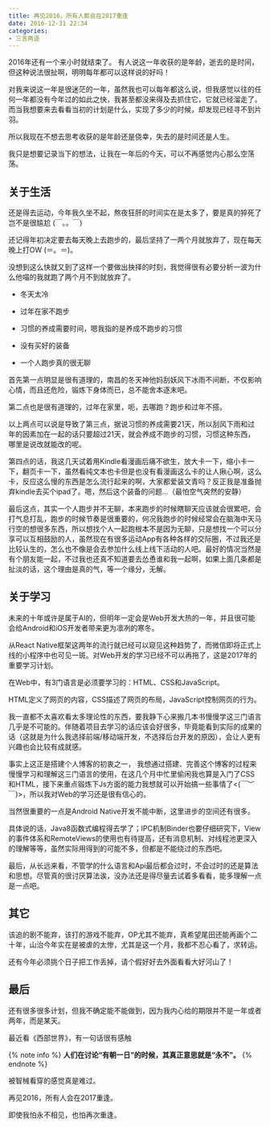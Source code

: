 ```yaml
---
title: 再见2016，所有人都会在2017重逢
date: 2016-12-31 22:34
categories:
- 三言两语
---
```


2016年还有一个来小时就结束了。
有人说这一年收获的是年龄，逝去的是时间，但这种说法很扯啊，明明每年都可以这样说的好吗！
<!-- more -->
对我来说这一年是很迷茫的一年，虽然我也可以每年都这么说，但我感觉以往的任何一年都没有今年过的如此之快，我甚至都没来得及去抓住它，它就已经溜走了。而当我想要来去看看当初的计划是什么，实现了多少的时候，却发现已经寻不到片羽。

所以我现在不想去思考收获的是年龄还是侥幸，失去的是时间还是人生。

我只是想要记录当下的想法，让我在一年后的今天，可以不再感觉内心那么空荡荡。


## 关于生活

还是得去运动，今年我久坐不起，熬夜狂肝的时间实在是太多了，要是真的猝死了岂不是很尴尬 (￣。。￣)

还记得年初决定要去每天晚上去跑步的，最后坚持了一两个月就放弃了，现在每天晚上打OW (＝。＝)。

没想到这么快就又到了这样一个要做出抉择的时刻，我觉得很有必要分析一波为什么他喵的我就跑了两个月不到就放弃了。


* 冬天太冷

* 过年在家不跑步

* 习惯的养成需要时间，嗯我指的是养成不跑步的习惯

* 没有买好的装备

* 一个人跑步真的很无聊

首先第一点明显是很有道理的，南昌的冬天神他妈刮妖风下冰雨不间断，不仅影响心情，而且还危险，锻炼下身体而已，总不能舍本逐末吧。

第二点也是很有道理的，过年在家里，呃，去哪跑？跑步和过年不搭。

以上两点可以说是导致了第三点，据说习惯的养成需要21天，所以刮风下雨和过年的因素加在一起的话只要超过21天，就会养成不跑步的习惯，习惯这种东西，哪里是说改就能改的呢。

第四点的话，我这几天试着用Kindle看漫画后痛不欲生，放大卡一下，缩小卡一下，翻页卡一下，虽然看纯文本也卡但是也没有看漫画这么卡的让人揪心啊，这么卡，反应这么慢的东西是怎么流行起来的啊，大家都爱装文青吗？反正我是准备抛弃kindle去买个ipad了。嗯，然后这个装备的问题...（最怕空气突然的安静）


最后这点，其实一个人跑步并不无聊，本来跑步的时候瞎聊天应该就会很累吧，会打气息打乱，跑步的时候节奏是很重要的，何况我跑步的时候经常会在脑海中天马行空的想很多东西，所以想找个人一起跑根本不是因为无聊，只是想找一个可以分享可以互相鼓励的人，虽然现在有很多运动App有各种各样的交际圈，不过我还是比较认生的，怎么也不像是会去参加什么线上线下活动的人吧。最好的情况当然是有个朋友能一起，不过我也还真不知道要去怂恿谁和我一起啊，如果上面几条都是扯淡的话，这个理由是真的气，等一个缘分，无解。


## 关于学习

未来的十年或许是属于AI的，但明年一定会是Web开发大热的一年，并且很可能会给Android和iOS开发者带来更为凛冽的寒冬。

从React Native框架这两年的流行就已经可以窥见这种趋势了，而微信即将正式上线的小程序中也可见一斑。对Web开发的学习已经不可以再拖了，这是2017年的重要学习计划。

在Web中，有3门语言是必须要学习的：HTML、CSS和JavaScript。

HTML定义了网页的内容，CSS描述了网页的布局，JavaScript控制网页的行为。

我一直都不太喜欢看太多理论性的东西，要我静下心来搬几本书慢慢学这三门语言几乎是不可能的。伴随着项目去学习的话应该会好很多，毕竟能看到实际的成果的话（这就是为什么我选择前端/移动端开发，不选择后台开发的原因），会让人更有兴趣也会比较有成就感。

事实上这正是搭建个人博客的初衷之一， 我想通过搭建、完善这个博客的过程来慢慢学习和理解这三门语言的使用，在这几个月中忙里偷闲我也算是入门了CSS和HTML，接下来重点锻炼下Js方面的能力我想就可以开始搞一些事情了<(￣︶￣)>，所以我对Web的学习还是很有信心的。

当然很重要的一点是Android Native开发不能中断，这里进步的空间还有很多。

具体说的话，Java8函数式编程得去学了；IPC机制Binder也要仔细研究下，View的事件体系和RemoteViews的使用也有待提高，还有消息机制、对线程池更深入的理解等等，虽然实际用得到的可能不多，但都是不能绕过的东西吧。

最后，从长远来看，不管学的什么语言和Api最后都会过时，不会过时的还是算法和思想。尽管真的很讨厌算法诶，没办法还是得尽量去试着多看看，能多理解一点是一点吧。



## 其它

该追的剧不能弃，该打的游戏不能弃，OP尤其不能弃，真希望尾田还能再画个二十年，山治今年实在是被虐的太惨，尤其是这一个月，我都不忍心看了，求转运。

还有今年必须挑个日子把工作丢掉，请个假好好去外面看看大好河山了！

## 最后

还有很多很多计划，但我不确定能不能做到，因为我内心给的期限并不是一年或者两年，而是某天。

最近看《西部世界》，有一句话很有感触

{% note info %} 
**人们在讨论“有朝一日”的时候，其真正意思就是“永不”。**
{% endnote %}

被智械看穿的感觉真是难过。

再见2016，所有人会在2017重逢。

即使我怕永不相见，也怕再次重逢。

